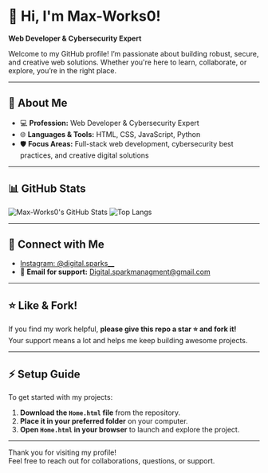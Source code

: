 # 👋 Hi, I'm Max-Works0!

**Web Developer & Cybersecurity Expert**

Welcome to my GitHub profile! I’m passionate about building robust, secure, and creative web solutions. Whether you're here to learn, collaborate, or explore, you’re in the right place.

---

## 🚀 About Me

- 💻 **Profession:** Web Developer & Cybersecurity Expert  
- 🌐 **Languages & Tools:** HTML, CSS, JavaScript, Python  
- 🛡️ **Focus Areas:** Full-stack web development, cybersecurity best practices, and creative digital solutions

---

## 📊 GitHub Stats

![Max-Works0's GitHub Stats](https://github-readme-stats.vercel.app/api?username=Max-Works0&show_icons=true&hide=contribs&theme=radical)
![Top Langs](https://github-readme-stats.vercel.app/api/top-langs/?username=Max-Works0&layout=compact&theme=radical)

---

## 📲 Connect with Me

- [Instagram: @digital.sparks__](https://instagram.com/digital.sparks__?igsh=Mmw3eWt1b2pia3E0&utm_-source=qr)
- 📧 **Email for support:** Digital.sparkmanagment@gmail.com

---

## ⭐ Like & Fork!

If you find my work helpful, **please give this repo a star ⭐ and fork it!**  
Your support means a lot and helps me keep building awesome projects.

---

## ⚡ Setup Guide

To get started with my projects:

1. **Download the `Home.html` file** from the repository.
2. **Place it in your preferred folder** on your computer.
3. **Open `Home.html` in your browser** to launch and explore the project.

---

Thank you for visiting my profile!  
Feel free to reach out for collaborations, questions, or support.
